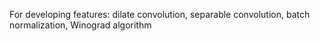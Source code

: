 For developing features: dilate convolution, separable convolution, batch normalization, Winograd algorithm
